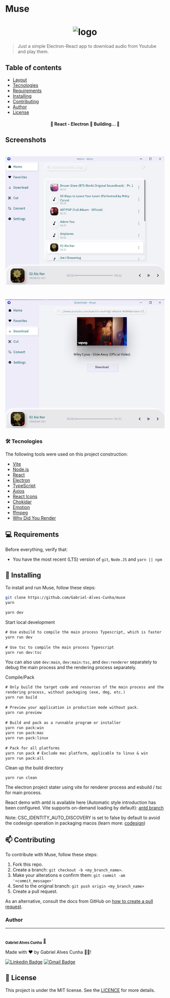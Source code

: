 # Muse

<h1 align="center">
	<img src="src/assets/icons/logo_with_name.svg" alt="logo">
</h1>

> Just a simple Electron-React app to download audio from Youtube and play them.

## Table of contents

<!--ts-->

- [Layout](#Layout)
- [Tecnologies](#Tecnologies)
- [Requirements](#Requirements)
- [Installing](#Installing)
- [Contributing](#Contributing)
- [Author](#Author)
- [License](#License)
<!--te-->

<h4 align="center">
	🚧  React - Electron 🚀 Building...  🚧
</h4>

## Screenshots

<h1 align="center">
  <img src="images/Screenshot from 2021-12-18 18-38-42.png" />
</h1>

<h1 align="center">
  <img src="images/Screenshot from 2021-12-18 18-39-21.png" />
</h1>

<!-- ## Features

- [x] Companies or entities can register on the web platform by sending:

  - [x] an image of the collection point
  - [x] entity name, email and whatsapp
  - [x] and the address so that it can appear on the map
  - [x] in addition to selecting one or more collection items:
    - lamps
    - Batteries
    - papers and cardboard
    - electronic waste
    - organic waste
    - kitchen oil

- [x] Users have access to the mobile application, where they can:
  - [x] browse the map to see the registered institutions
  - [x] contact the entity via E-mail or WhatsApp -->

### 🛠 Tecnologies

The following tools were used on this project construction:

- [Vite](https://vitejs.dev/)
- [Node.js](https://nodejs.org/en/)
- [React](https://pt-br.reactjs.org/)
- [Electron](https://www.electronjs.org/)
- [TypeScript](https://www.typescriptlang.org/)
- [Axios](https://github.com/axios/axios)
- [React Icons](https://react-icons.github.io/react-icons/)
- [Chokidar](https://github.com/paulmillr/chokidar)
- [Emotion](https://github.com/emotion-js/emotion)
- [ffmpeg](https://github.com/fluent-ffmpeg/node-fluent-ffmpeg)
- [Why Did You Render](https://github.com/welldone-software/why-did-you-render)

## 💻 Requirements

Before everything, verify that:

- You have the most recent (LTS) version of `git`, `Node.JS` and `yarn || npm`

## 🚀 Installing

To install and run Muse, follow these steps:

```bash
git clone https://github.com/Gabriel-Alves-Cunha/muse
yarn
```

```bash
yarn dev
```

Start local development

```shell
# Use esbuild to compile the main process Typescript, which is faster
yarn run dev

# Use tsc to compile the main process Typescript
yarn run dev:tsc
```

You can also use `dev:main`, `dev:main:tsc`, and `dev:renderer` separately to debug the main process and the rendering process separately.

Compile/Pack

```shell
# Only build the target code and resources of the main process and the rendering process, without packaging (exe, dmg, etc.)
yarn run build

# Preview your application in production mode without pack.
yarn run preview

# Build and pack as a runnable program or installer
yarn run pack:win
yarn run pack:mac
yarn run pack:linux

# Pack for all platforms
yarn run pack # Exclude mac platform, applicable to linux & win
yarn run pack:all
```

Clean up the build directory

```shell
yarn run clean
```

The electron project stater using vite for renderer process and esbuild / tsc for main process.

React demo with antd is available here (Automatic style introduction has been configured. Vite supports on-demand loading by default): [antd branch](https://github.com/jctaoo/electron-starter/tree/antd)

Note: CSC_IDENTITY_AUTO_DISCOVERY is set to false by default to avoid the codesign operation in packaging macos (learn more: [codesign](https://www.electron.build/code-signing))

## 📫 Contributing

To contribute with Muse, follow these steps:

1. Fork this repo.
2. Create a branch: `git checkout -b <my_branch_name>`.
3. Make your alterations e confirm them: `git commit -am '<commit_message>'`
4. Send to the original branch: `git push origin <my_branch_name>`
5. Create a pull request.

As an alternative, consult the docs from GitHub on [how to create a pull request](https://help.github.com/en/github/collaborating-with-issues-and-pull-requests/creating-a-pull-request).

### Author

---

<a href="https://github.com/Gabriel-Alves-Cunha/">
 <img style="border-radius: 50%;" src="https://github.com/Gabriel-Alves-Cunha.png" width="100px;" alt=""/>
 <br />
 <sub><b>Gabriel Alves Cunha</b></sub></a> <a href="https://blog.rocketseat.com.br/author/thiago//" title="Rocketseat">🚀</a>

Made with ❤️ by Gabriel Alves Cunha 👋🏽!

[![Linkedin Badge](https://img.shields.io/badge/-Gabriel-blue?style=flat-square&logo=Linkedin&logoColor=white&link=https://www.linkedin.com/in/gabriel-alves-cunha-214178174/)](https://www.linkedin.com/in/gabriel-alves-cunha-214178174/)
[![Gmail Badge](https://img.shields.io/badge/-gabriel925486@gmail.com-c14438?style=flat-square&logo=Gmail&logoColor=white&link=mailto:gabriel925486@gmail.com)](mailto:gabriel925486@gmail.com)

## 📝 License

This project is under the MIT license. See the [LICENCE](LICENCE) for more details.
